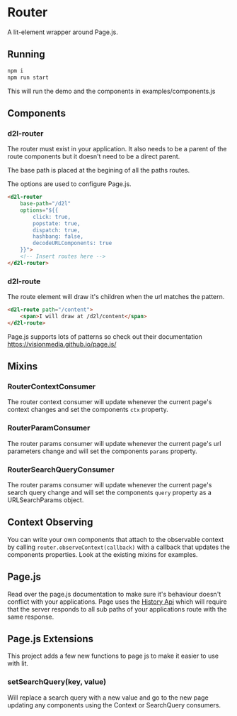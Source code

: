 # Router

A lit-element wrapper around Page.js. 

## Running

```bash
npm i
npm run start 
```

This will run the demo and the components in examples/components.js

## Components

### d2l-router
The router must exist in your application. It also needs to be a parent of the route components but it doesn't need to be a direct parent.

The base path is placed at the begining of all the paths routes.

The options are used to configure Page.js.
```html 
<d2l-router 
    base-path="/d2l"
    options="${{
        click: true,
        popstate: true,
        dispatch: true,
        hashbang: false,
        decodeURLComponents: true
    }}">
    <!-- Insert routes here -->
</d2l-router>
```

### d2l-route
The route element will draw it's children when the url matches the pattern.
```html 
<d2l-route path="/content">
    <span>I will draw at /d2l/content</span>
</d2l-route>
```
Page.js supports lots of patterns so check out their documentation https://visionmedia.github.io/page.js/

## Mixins

### RouterContextConsumer
The router context consumer will update whenever the current page's context changes and set the components `ctx` property.

### RouterParamConsumer
The router params consumer will update whenever the current page's url parameters change and will set the components `params` property.

### RouterSearchQueryConsumer
The router params consumer will update whenever the current page's search query change and will set the components `query` property as a URLSearchParams object.

## Context Observing

You can write your own components that attach to the observable context by calling `router.observeContext(callback)` with a callback that updates the components properties. Look at the existing mixins for examples.


## Page.js
Read over the page.js documentation to make sure it's behaviour doesn't conflict with your applications. Page uses the [History Api](https://developer.mozilla.org/en-US/docs/Web/API/History_API) which will require that the server responds to all sub paths of your applications route with the same response.

## Page.js Extensions

This project adds a few new functions to page js to make it easier to use with lit.

### setSearchQuery(key, value)

Will replace a search query with a new value and go to the new page updating any components using the Context or SearchQuery consumers.